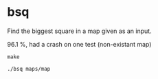 # bsq
Find the biggest square in a map given as an input.

96.1 %, had a crash on one test (non-existant map)

`make`

`./bsq maps/map`
